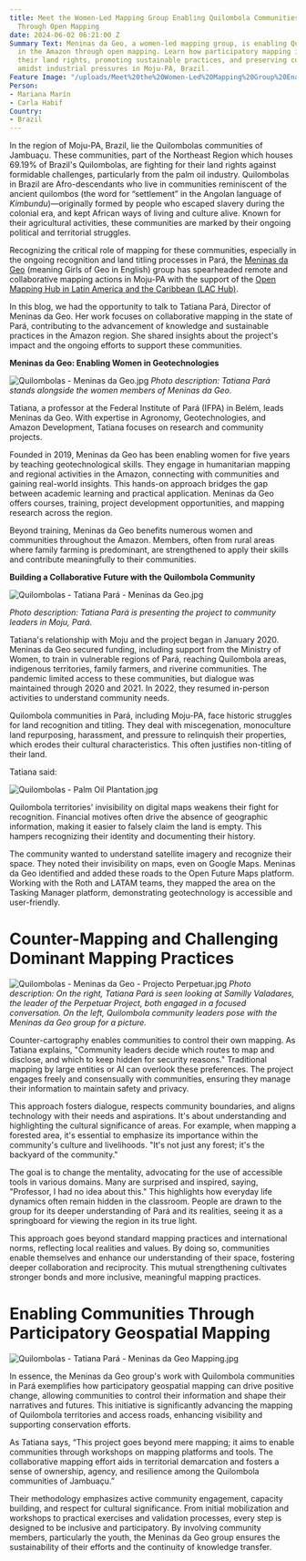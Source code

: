 ```yaml
---
title: Meet the Women-Led Mapping Group Enabling Quilombola Communities in the Amazon
  Through Open Mapping
date: 2024-06-02 06:21:00 Z
Summary Text: Meninas da Geo, a women-led mapping group, is enabling Quilombola communities
  in the Amazon through open mapping. Learn how participatory mapping is strengthening
  their land rights, promoting sustainable practices, and preserving cultural heritage
  amidst industrial pressures in Moju-PA, Brazil.
Feature Image: "/uploads/Meet%20the%20Women-Led%20Mapping%20Group%20Enabling%20Quilombola%20Communities%20in%20the%20Amazon%20Through%20Open%20Mapping.jpg"
Person:
- Mariana Marín
- Carla Habif
Country:
- Brazil
---
```


In the region of Moju-PA, Brazil, lie the Quilombolas communities of Jambuaçu. These communities, part of the Northeast Region which houses 69.19% of Brazil's Quilombolas, are fighting for their land rights against formidable challenges, particularly from the palm oil industry. Quilombolas in Brazil are Afro-descendants who live in communities reminiscent of the ancient quilombos (the word for “settlement” in the Angolan language of *Kimbundu*)—originally formed by people who escaped slavery during the colonial era, and kept African ways of living and culture alive. Known for their agricultural activities, these communities are marked by their ongoing political and territorial struggles.

Recognizing the critical role of mapping for these communities, especially in the ongoing recognition and land titling processes in Pará, the [Meninas da Geo](https://meninas.sbc.org.br/portfolio-3/meninas-da-geotecnologia/) (meaning Girls of Geo in English) group has spearheaded remote and collaborative mapping actions in Moju-PA with the support of the [Open Mapping Hub in Latin America and the Caribbean (LAC Hub)](https://www.hotosm.org/hubs/open-mapping-hub-latin-america-and-the-caribbean/).

In this blog, we had the opportunity to talk to Tatiana Pará, Director of Meninas da Geo. Her work focuses on collaborative mapping in the state of Pará, contributing to the advancement of knowledge and sustainable practices in the Amazon region. She shared insights about the project's impact and the ongoing efforts to support these communities.

**Meninas da Geo: Enabling Women in Geotechnologies**

![Quilombolas - Meninas da Geo.jpg](/uploads/Quilombolas%20-%20Meninas%20da%20Geo.jpg)
*Photo description: Tatiana Pará stands alongside the women members of Meninas da Geo.*

Tatiana, a professor at the Federal Institute of Pará (IFPA) in Belém, leads Meninas da Geo. With expertise in Agronomy, Geotechnologies, and Amazon Development, Tatiana focuses on research and community projects.

Founded in 2019, Meninas da Geo has been enabling women for five years by teaching geotechnological skills. They engage in humanitarian mapping and regional activities in the Amazon, connecting with communities and gaining real-world insights. This hands-on approach bridges the gap between academic learning and practical application. Meninas da Geo offers courses, training, project development opportunities, and mapping research across the region.

Beyond training, Meninas da Geo benefits numerous women and communities throughout the Amazon. Members, often from rural areas where family farming is predominant, are strengthened to apply their skills and contribute meaningfully to their communities.

**Building a Collaborative Future with the Quilombola Community**

![Quilombolas - Tatiana Pará - Meninas da Geo.jpg](/uploads/Quilombolas%20-%20Tatiana%20Para%CC%81%20-%20Meninas%20da%20Geo.jpg)

*Photo description: Tatiana Pará is presenting the project to community leaders in Moju, Pará.*

Tatiana's relationship with Moju and the project began in January 2020. Meninas da Geo secured funding, including support from the Ministry of Women, to train in vulnerable regions of Pará, reaching Quilombola areas, indigenous territories, family farmers, and riverine communities. The pandemic limited access to these communities, but dialogue was maintained through 2020 and 2021. In 2022, they resumed in-person activities to understand community needs.

Quilombola communities in Pará, including Moju-PA, face historic struggles for land recognition and titling. They deal with miscegenation, monoculture land repurposing, harassment, and pressure to relinquish their properties, which erodes their cultural characteristics. This often justifies non-titling of their land.

Tatiana said:

![Quilombolas - Palm Oil Plantation.jpg](/uploads/Quilombolas%20-%20Palm%20Oil%20Plantation.jpg)

Quilombola territories' invisibility on digital maps weakens their fight for recognition. Financial motives often drive the absence of geographic information, making it easier to falsely claim the land is empty. This hampers recognizing their identity and documenting their history.

The community wanted to understand satellite imagery and recognize their space. They noted their invisibility on maps, even on Google Maps. Meninas da Geo identified and added these roads to the Open Future Maps platform. Working with the Roth and LATAM teams, they mapped the area on the Tasking Manager platform, demonstrating geotechnology is accessible and user-friendly.

# Counter-Mapping and Challenging Dominant Mapping Practices

![Quilombolas - Meninas da Geo - Projecto Perpetuar.jpg](/uploads/Quilombolas%20-%20Meninas%20da%20Geo%20-%20Projecto%20Perpetuar.jpg)
*Photo description: On the right, Tatiana Pará is seen looking at Samilly Valadares, the leader of the Perpetuar Project, both engaged in a focused conversation. On the left, Quilombola community leaders pose with the Meninas da Geo group for a picture.*

Counter-cartography enables communities to control their own mapping. As Tatiana explains, "Community leaders decide which routes to map and disclose, and which to keep hidden for security reasons." Traditional mapping by large entities or AI can overlook these preferences. The project engages freely and consensually with communities, ensuring they manage their information to maintain safety and privacy.

This approach fosters dialogue, respects community boundaries, and aligns technology with their needs and aspirations. It's about understanding and highlighting the cultural significance of areas. For example, when mapping a forested area, it's essential to emphasize its importance within the community's culture and livelihoods. "It's not just any forest; it's the backyard of the community."

The goal is to change the mentality, advocating for the use of accessible tools in various domains. Many are surprised and inspired, saying, "Professor, I had no idea about this." This highlights how everyday life dynamics often remain hidden in the classroom. People are drawn to the group for its deeper understanding of Pará and its realities, seeing it as a springboard for viewing the region in its true light.

This approach goes beyond standard mapping practices and international norms, reflecting local realities and values. By doing so, communities enable themselves and enhance our understanding of their space, fostering deeper collaboration and reciprocity. This mutual strengthening cultivates stronger bonds and more inclusive, meaningful mapping practices.

# Enabling Communities Through Participatory Geospatial Mapping

![Quilombolas - Tatiana Pará - Meninas da Geo Mapping.jpg](/uploads/Quilombolas%20-%20Tatiana%20Para%CC%81%20-%20Meninas%20da%20Geo%20Mapping.jpg)

In essence, the Meninas da Geo group's work with Quilombola communities in Pará exemplifies how participatory geospatial mapping can drive positive change, allowing communities to control their information and shape their narratives and futures. This initiative is significantly advancing the mapping of Quilombola territories and access roads, enhancing visibility and supporting conservation efforts.

As Tatiana says, “This project goes beyond mere mapping; it aims to enable communities through workshops on mapping platforms and tools. The collaborative mapping effort aids in territorial demarcation and fosters a sense of ownership, agency, and resilience among the Quilombola communities of Jambuaçu.”

Their methodology emphasizes active community engagement, capacity building, and respect for cultural significance. From initial mobilization and workshops to practical exercises and validation processes, every step is designed to be inclusive and participatory. By involving community members, particularly the youth, the Meninas da Geo group ensures the sustainability of their efforts and the continuity of knowledge transfer.